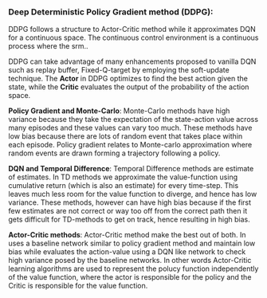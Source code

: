 ### Deep Deterministic Policy Gradient method (DDPG):

DDPG follows a structure to Actor-Critic method while it approximates DQN for a continuous space. The continuous control environment is a continuous process where the srm..

DDPG can take advantage of many enhancements proposed to vanilla DQN such as replay buffer, Fixed-Q-target by employing the soft-update technique. The **Actor** in DDPG optimizes to find the best action given the state, while the **Critic** evaluates the output of the probability of the action space. 

**Policy Gradient and Monte-Carlo**:
Monte-Carlo methods have high variance because they take the expectation of the state-action value across many episodes and these values can vary too much. These methods have low bias because there are lots of random event that takes place within each episode. Policy gradient relates to Monte-carlo approximation where random events are drawn forming a trajectory following a policy.

**DQN and Temporal Difference**:
Temporal Difference methods are estimate of estimates. In TD methods we approximate the value-function using cumulative return (which is also an estimate) for every time-step. This leaves much less room for the value function to diverge, and hence has low variance. These methods, however can have high bias because if the first few estimates are not correct or way too off from the correct path then it gets difficult for TD-methods to get on track, hence resulting in high bias.

**Actor-Critic methods**:
Actor-Critic method make the best out of both. In uses a baseline network similar to policy gradient method and maintain low bias while evaluates the action-value using a DQN like network to check high variance posed by the baseline networks. In other words Actor-Critic learning algorithms are used to represent the polucy function independently of the value function, where the actor is responsible for the policy and the Critic is responsible for the value function.